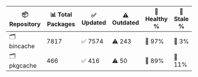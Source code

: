 | 📦 Repository | 📊 Total Packages | ✅ Updated | ⚠️ Outdated | 💚 Healthy % | 🔴 Stale % |
|---------------|-------------------|------------|-------------|-------------|------------|
| 🗂️ bincache | 7817 | ✅ 7574 | ⚠️ 243 | 💚 97% | 🔴 3% |
| 🗂️ pkgcache | 466 | ✅ 416 | ⚠️ 50 | 💚 89% | 🔴 11% |

